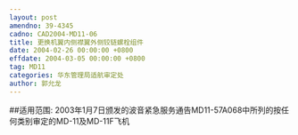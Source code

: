 ```yaml
---
layout: post
amendno: 39-4345
cadno: CAD2004-MD11-06
title: 更换机翼内侧襟翼外侧铰链螺栓组件
date: 2004-02-26 00:00:00 +0800
effdate: 2004-03-05 00:00:00 +0800
tag: MD11
categories: 华东管理局适航审定处
author: 郭允龙
---
```


##适用范围:
2003年1月7日颁发的波音紧急服务通告MD11-57A068中所列的按任何类别审定的MD-11及MD-11F飞机

